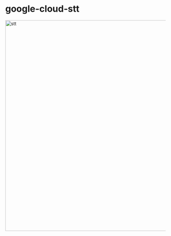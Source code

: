 # google-cloud-stt
<img width="663" alt="stt" src="https://user-images.githubusercontent.com/83296460/207118706-c9c814f9-655f-4e64-a5d6-2b4705207e82.PNG">
